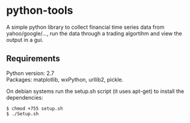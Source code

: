 # python-tools

A simple python library to collect financial time series data from yahoo/google/..., run the data through a trading algortihm and view the output in a gui.

## Requirements

Python version: 2.7  
Packages: matplotlib, wxPython, urllib2, pickle.

On debian systems run the setup.sh script (it uses apt-get) to install the dependencies:  
```
$ chmod +755 setup.sh  
$ ./Setup.sh  
```
